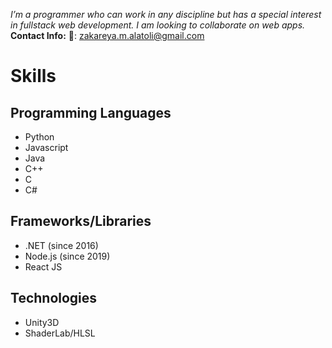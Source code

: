 *I’m a programmer who can work in any discipline 
but has a special interest in fullstack web development. I am looking to collaborate on web apps.*
<br><b>Contact Info:</b>
📧: zakareya.m.alatoli@gmail.com

# Skills
## Programming Languages
- Python 
- Javascript 
- Java 
- C++ 
- C 
- C#
## Frameworks/Libraries
- .NET (since 2016)
- Node.js (since 2019)
- React JS
## Technologies
- Unity3D
- ShaderLab/HLSL
<!---
ZakareyaAlatoli/ZakareyaAlatoli is a ✨ special ✨ repository because its `README.md` (this file) appears on your GitHub profile.
You can click the Preview link to take a look at your changes.
--->

